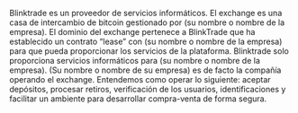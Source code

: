 Blinktrade es un proveedor de servicios informáticos.
El exchange es una casa de intercambio de bitcoin gestionado por (su nombre o nombre de la empresa).
El dominio del exchange pertenece a BlinkTrade que ha establecido un contrato “lease” con (su nombre o nombre de la empresa) para que pueda proporcionar los servicios de la plataforma.
Blinktrade solo proporciona servicios informáticos para (su nombre o nombre de la empresa). (Su nombre o nombre de su empresa) es de facto la compañía operando el exchange.
Entendemos como operar lo siguiente: aceptar depósitos, procesar retiros, verificación de los usuarios, identificaciones y facilitar un ambiente para desarrollar compra-venta de forma segura.
